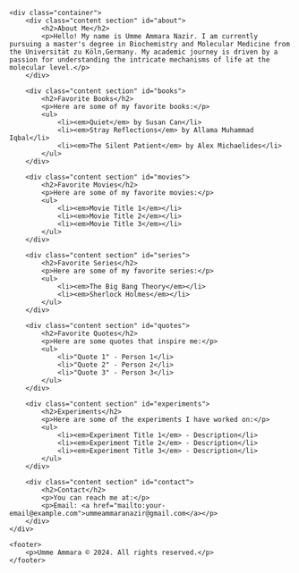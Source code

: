 

    <div class="container">
        <div class="content section" id="about">
            <h2>About Me</h2>
            <p>Hello! My name is Umme Ammara Nazir. I am currently pursuing a master's degree in Biochemistry and Molecular Medicine from the Universität zu Köln,Germany. My academic journey is driven by a passion for understanding the intricate mechanisms of life at the molecular level.</p>
        </div>

        <div class="content section" id="books">
            <h2>Favorite Books</h2>
            <p>Here are some of my favorite books:</p>
            <ul>
                <li><em>Quiet</em> by Susan Can</li>
                <li><em>Stray Reflections</em> by Allama Muhammad Iqbal</li>
                <li><em>The Silent Patient</em> by Alex Michaelides</li>
            </ul>
        </div>

        <div class="content section" id="movies">
            <h2>Favorite Movies</h2>
            <p>Here are some of my favorite movies:</p>
            <ul>
                <li><em>Movie Title 1</em></li>
                <li><em>Movie Title 2</em></li>
                <li><em>Movie Title 3</em></li>
            </ul>
        </div>

        <div class="content section" id="series">
            <h2>Favorite Series</h2>
            <p>Here are some of my favorite series:</p>
            <ul>
                <li><em>The Big Bang Theory</em></li>
                <li><em>Sherlock Holmes</em></li>
            </ul>
        </div>

        <div class="content section" id="quotes">
            <h2>Favorite Quotes</h2>
            <p>Here are some quotes that inspire me:</p>
            <ul>
                <li>"Quote 1" - Person 1</li>
                <li>"Quote 2" - Person 2</li>
                <li>"Quote 3" - Person 3</li>
            </ul>
        </div>

        <div class="content section" id="experiments">
            <h2>Experiments</h2>
            <p>Here are some of the experiments I have worked on:</p>
            <ul>
                <li><em>Experiment Title 1</em> - Description</li>
                <li><em>Experiment Title 2</em> - Description</li>
                <li><em>Experiment Title 3</em> - Description</li>
            </ul>
        </div>

        <div class="content section" id="contact">
            <h2>Contact</h2>
            <p>You can reach me at:</p>
            <p>Email: <a href="mailto:your-email@example.com">ummeammaranazir@gmail.com</a></p>
        </div>
    </div>

    <footer>
        <p>Umme Ammara © 2024. All rights reserved.</p>
    </footer>
</body>
</html>

